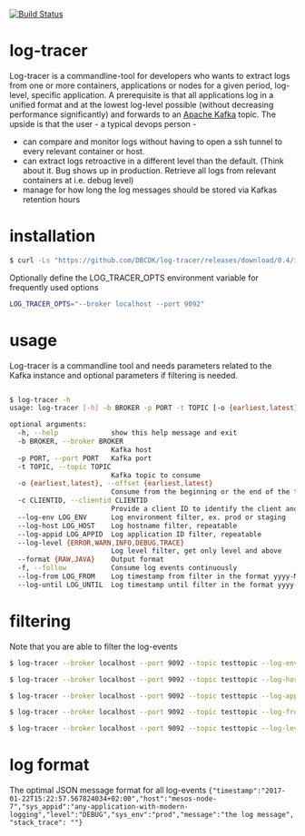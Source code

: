 [![Build Status](https://travis-ci.org/DBCDK/log-tracer.svg?branch=master)](https://travis-ci.org/DBCDK/log-tracer)
# log-tracer
Log-tracer is a commandline-tool for developers who wants to extract logs from one or more containers, applications or nodes for a given period, log-level, specific application. A prerequisite is that all applications log in a unified format and at the lowest log-level possible (without decreasing performance significantly) and forwards to an [Apache Kafka](https://kafka.apache.org/) topic. The upside is that the user - a typical devops person -
* can compare and monitor logs without having to open a ssh tunnel to every relevant container or host.
* can extract logs retroactive in a different level than the default. (Think about it. Bug shows up in production. Retrieve all logs from relevant containers at i.e. debug level)
* manage for how long the log messages should be stored via Kafkas retention hours


# installation
 
```bash
$ curl -Ls "https://github.com/DBCDK/log-tracer/releases/download/0.4/install.sh" | bash
```

Optionally define the LOG_TRACER_OPTS environment variable for frequently used options

```bash
LOG_TRACER_OPTS="--broker localhost --port 9092"
```

# usage 
Log-tracer is a commandline tool and needs parameters related to the Kafka instance and optional parameters if filtering is needed. 
```bash

$ log-tracer -h
usage: log-tracer [-h] -b BROKER -p PORT -t TOPIC [-o {earliest,latest}] [-c CLIENTID] [--log-env LOG_ENV] [--log-host LOG_HOST] [--log-appid LOG_APPID] [--log-level {ERROR,WARN,INFO,DEBUG,TRACE}] [--format {RAW,JAVA}] [-f] [--log-from LOG_FROM] [--log-until LOG_UNTIL]

optional arguments:
  -h, --help             show this help message and exit
  -b BROKER, --broker BROKER
                         Kafka host
  -p PORT, --port PORT   Kafka port
  -t TOPIC, --topic TOPIC
                         Kafka topic to consume
  -o {earliest,latest}, --offset {earliest,latest}
                         Consume from the beginning or the end of the topic
  -c CLIENTID, --clientid CLIENTID
                         Provide a client ID to identify the client and make use of Kafkas built in offset
  --log-env LOG_ENV      Log environment filter, ex. prod or staging
  --log-host LOG_HOST    Log hostname filter, repeatable
  --log-appid LOG_APPID  Log application ID filter, repeatable
  --log-level {ERROR,WARN,INFO,DEBUG,TRACE}
                         Log level filter, get only level and above
  --format {RAW,JAVA}    Output format
  -f, --follow           Consume log events continuously
  --log-from LOG_FROM    Log timestamp from filter in the format yyyy-MM-dd'T'HH:mm i.e. 2017-01-22T13:22
  --log-until LOG_UNTIL  Log timestamp until filter in the format yyyy-MM-dd'T'HH:mm i.e. 2017-01-22T13:22

```

# filtering
Note that you are able to filter the log-events
```bash
$ log-tracer --broker localhost --port 9092 --topic testtopic --log-env dev

$ log-tracer --broker localhost --port 9092 --topic testtopic --log-host mesos-node-1 --log-host mesos-node-2

$ log-tracer --broker localhost --port 9092 --topic testtopic --log-appid dashing-database --log-appid dashing-webapp

$ log-tracer --broker localhost --port 9092 --topic testtopic --log-from 2017-01-06T15:05 --log-until 2017-01-06T15:06

$ log-tracer --broker localhost --port 9092 --topic testtopic --log-level ERROR


```

# log format
The optimal JSON message format for all log-events
`{"timestamp":"2017-01-22T15:22:57.567824034+02:00","host":"mesos-node-7","sys_appid":"any-application-with-modern-logging","level":"DEBUG","sys_env":"prod","message":"the log message", "stack_trace": ""}`
